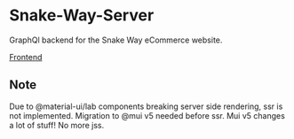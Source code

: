 # Snake-Way-Server
GraphQl backend for the Snake Way eCommerce website.

[Frontend](https://github.com/snake-eaterr/Snake-Way-client)

## Note
Due to @material-ui/lab components breaking server side rendering, ssr is not implemented. Migration to @mui v5 needed before ssr. Mui v5 changes a lot of stuff! No more jss.
